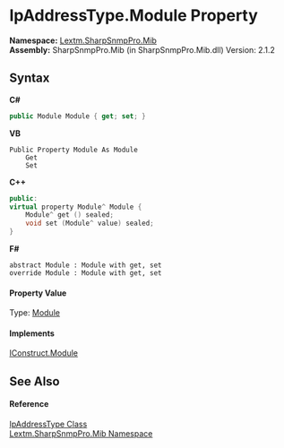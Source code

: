 # IpAddressType.Module Property 
 

**Namespace:**&nbsp;<a href="N_Lextm_SharpSnmpPro_Mib">Lextm.SharpSnmpPro.Mib</a><br />**Assembly:**&nbsp;SharpSnmpPro.Mib (in SharpSnmpPro.Mib.dll) Version: 2.1.2

## Syntax

**C#**<br />
``` C#
public Module Module { get; set; }
```

**VB**<br />
``` VB
Public Property Module As Module
	Get
	Set
```

**C++**<br />
``` C++
public:
virtual property Module^ Module {
	Module^ get () sealed;
	void set (Module^ value) sealed;
}
```

**F#**<br />
``` F#
abstract Module : Module with get, set
override Module : Module with get, set
```


#### Property Value
Type: <a href="T_Lextm_SharpSnmpPro_Mib_Module">Module</a>

#### Implements
<a href="P_Lextm_SharpSnmpPro_Mib_IConstruct_Module">IConstruct.Module</a><br />

## See Also


#### Reference
<a href="T_Lextm_SharpSnmpPro_Mib_IpAddressType">IpAddressType Class</a><br /><a href="N_Lextm_SharpSnmpPro_Mib">Lextm.SharpSnmpPro.Mib Namespace</a><br />